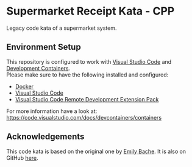 # Supermarket Receipt Kata - CPP

Legacy code kata of a supermarket system.

## Environment Setup

This repository is configured to work with [Visual Studio Code](https://code.visualstudio.com/) and [Development Containers](https://containers.dev/).  
Please make sure to have the following installed and configured:
- [Docker](https://www.docker.com/)
- [Visual Studio Code](https://code.visualstudio.com/)
- [Visual Studio Code Remote Development Extension Pack](https://marketplace.visualstudio.com/items?itemName=ms-vscode-remote.vscode-remote-extensionpack)

For more information have a look at: https://code.visualstudio.com/docs/devcontainers/containers

## Acknowledgements

This code kata is based on the original one by [Emily Bache](https://github.com/emilybache). It is also on GitHub [here](https://github.com/emilybache/SupermarketReceipt-Refactoring-Kata).
 